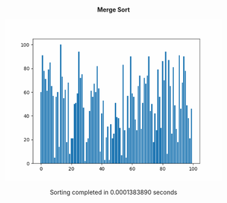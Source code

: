 <h1 align="center"></h1>
<p align="center" style="font-weight: Bold;">Merge Sort</p>
<p align="center">
  <img src="Preview/merge_sort_animation.gif" alt="Merge Sort Animation" width="600"/>
  <p align="center" style="font-weight: normal;">Sorting completed in 0.0001383890 seconds</p>
</p>
<h1 align="center"></h1>
